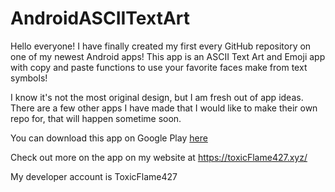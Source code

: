 # AndroidASCIITextArt

Hello everyone! I have finally created my first every GitHub repository on one of my newest Android apps!
This app is an ASCII Text Art and Emoji app with copy and paste functions to use your favorite faces make from text symbols!

I know it's not the most original design, but I am fresh out of app ideas. There are a few other apps I have made that I would like to make their own repo for,
that will happen sometime soon.

You can download this app on Google Play <a href="https://play.google.com/store/apps/details?id=com.toxicflame427.asciiart">here</a>

Check out more on the app on my website at <a href="https://www.toxicflame427.xyz/pages/app_pages/ascii_text_art.html">https://toxicFlame427.xyz/</a>

My developer account is ToxicFlame427
